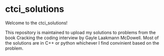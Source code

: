 # ctci_solutions
Welcome to the ctci_solutions!

This repository is maintained to upload my solutions to problems from the book Cracking the coding interview by Gayle Laakmann McDowell.
Most of the solutions are in C++ or python whichever I find convinient based on the problem.
